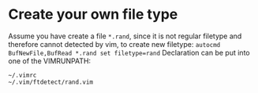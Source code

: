 # Create your own file type
Assume you have create a file `*.rand`, since it is not regular filetype and 
therefore cannot detected by vim, to create new filetype:
`autocmd BufNewFile,BufRead *.rand set filetype=rand`
Declaration can be put into one of the VIMRUNPATH:
```
~/.vimrc
~/.vim/ftdetect/rand.vim
```
